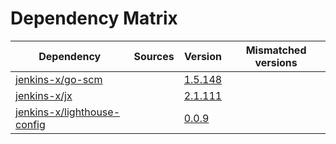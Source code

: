 # Dependency Matrix

Dependency | Sources | Version | Mismatched versions
---------- | ------- | ------- | -------------------
[jenkins-x/go-scm](https://github.com/jenkins-x/go-scm) |  | [1.5.148]() | 
[jenkins-x/jx](https://github.com/jenkins-x/jx) |  | [2.1.111](https://github.com/jenkins-x/jx/releases/tag/v2.1.111) | 
[jenkins-x/lighthouse-config](https://github.com/jenkins-x/lighthouse-config) |  | [0.0.9]() | 
